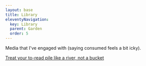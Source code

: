 ```yaml
---
layout: base
title: Library
eleventyNavigation:
  key: Library
  parent: Garden
  order: 5
---
```


Media that I've engaged with (saying consumed feels a bit icky).

[Treat your to-read pile like a river, not a bucket](https://www.oliverburkeman.com/river)
